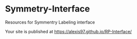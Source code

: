# Symmetry-Interface
Resources for Symmentry Labeling interface 

Your site is published at https://alexis97.github.io/RP-Interface/